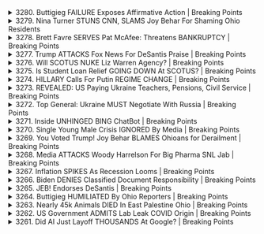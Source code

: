 <details>
<summary>3280. Buttigieg FAILURE Exposes Affirmative Action | Breaking Points</summary><br>

<a href="https://www.youtube.com/watch?v=8sNYF8c7kJc" target="_blank">
    <img src="https://img.youtube.com/vi/8sNYF8c7kJc/maxresdefault.jpg" 
        alt="[Youtube]" width="200">
</a>

# Buttigieg FAILURE Exposes Affirmative Action | Breaking Points


</details>

<details>
<summary>3279. Nina Turner STUNS CNN, SLAMS Joy Behar For Shaming Ohio Residents</summary><br>

<a href="https://www.youtube.com/watch?v=1N7L1njglgY" target="_blank">
    <img src="https://img.youtube.com/vi/1N7L1njglgY/maxresdefault.jpg" 
        alt="[Youtube]" width="200">
</a>

# Nina Turner STUNS CNN, SLAMS Joy Behar For Shaming Ohio Residents


</details>

<details>
<summary>3278. Brett Favre SERVES Pat McAfee: Threatens BANKRUPTCY | Breaking Points</summary><br>

<a href="https://www.youtube.com/watch?v=2cLLqKpBvZE" target="_blank">
    <img src="https://img.youtube.com/vi/2cLLqKpBvZE/maxresdefault.jpg" 
        alt="[Youtube]" width="200">
</a>

# Brett Favre SERVES Pat McAfee: Threatens BANKRUPTCY | Breaking Points


</details>

<details>
<summary>3277. Trump ATTACKS Fox News For DeSantis Praise | Breaking Points</summary><br>

<a href="https://www.youtube.com/watch?v=JBkDTfmDpJ0" target="_blank">
    <img src="https://img.youtube.com/vi/JBkDTfmDpJ0/maxresdefault.jpg" 
        alt="[Youtube]" width="200">
</a>

# Trump ATTACKS Fox News For DeSantis Praise | Breaking Points


</details>

<details>
<summary>3276. Will SCOTUS NUKE Liz Warren Agency? | Breaking Points</summary><br>

<a href="https://www.youtube.com/watch?v=LB-4go2P3W4" target="_blank">
    <img src="https://img.youtube.com/vi/LB-4go2P3W4/maxresdefault.jpg" 
        alt="[Youtube]" width="200">
</a>

# Will SCOTUS NUKE Liz Warren Agency? | Breaking Points


</details>

<details>
<summary>3275. Is Student Loan Relief GOING DOWN At SCOTUS? | Breaking Points</summary><br>

<a href="https://www.youtube.com/watch?v=d2TlyySKBSQ" target="_blank">
    <img src="https://img.youtube.com/vi/d2TlyySKBSQ/maxresdefault.jpg" 
        alt="[Youtube]" width="200">
</a>

# Is Student Loan Relief GOING DOWN At SCOTUS? | Breaking Points


</details>

<details>
<summary>3274. HILLARY Calls For Putin REGIME CHANGE | Breaking Points</summary><br>

<a href="https://www.youtube.com/watch?v=dsdBJBZC4Us" target="_blank">
    <img src="https://img.youtube.com/vi/dsdBJBZC4Us/maxresdefault.jpg" 
        alt="[Youtube]" width="200">
</a>

# HILLARY Calls For Putin REGIME CHANGE | Breaking Points


</details>

<details>
<summary>3273. REVEALED: US Paying Ukraine Teachers, Pensions, Civil Service | Breaking Points</summary><br>

<a href="https://www.youtube.com/watch?v=Ul8zLvVII9A" target="_blank">
    <img src="https://img.youtube.com/vi/Ul8zLvVII9A/maxresdefault.jpg" 
        alt="[Youtube]" width="200">
</a>

# REVEALED: US Paying Ukraine Teachers, Pensions, Civil Service | Breaking Points


</details>

<details>
<summary>3272. Top General: Ukraine MUST Negotiate With Russia | Breaking Points</summary><br>

<a href="https://www.youtube.com/watch?v=nTGby7YBChs" target="_blank">
    <img src="https://img.youtube.com/vi/nTGby7YBChs/maxresdefault.jpg" 
        alt="[Youtube]" width="200">
</a>

# Top General: Ukraine MUST Negotiate With Russia | Breaking Points


</details>

<details>
<summary>3271. Inside UNHINGED BING ChatBot | Breaking Points</summary><br>

<a href="https://www.youtube.com/watch?v=cDUSqM9xl2w" target="_blank">
    <img src="https://img.youtube.com/vi/cDUSqM9xl2w/maxresdefault.jpg" 
        alt="[Youtube]" width="200">
</a>

# Inside UNHINGED BING ChatBot | Breaking Points


</details>

<details>
<summary>3270. Single Young Male Crisis IGNORED By Media | Breaking Points</summary><br>

<a href="https://www.youtube.com/watch?v=T_x_0ow3u8Q" target="_blank">
    <img src="https://img.youtube.com/vi/T_x_0ow3u8Q/maxresdefault.jpg" 
        alt="[Youtube]" width="200">
</a>

# Single Young Male Crisis IGNORED By Media | Breaking Points


</details>

<details>
<summary>3269. You Voted Trump! Joy Behar BLAMES Ohioans for Derailment | Breaking Points</summary><br>

<a href="https://www.youtube.com/watch?v=TpfzWFoew1E" target="_blank">
    <img src="https://img.youtube.com/vi/TpfzWFoew1E/maxresdefault.jpg" 
        alt="[Youtube]" width="200">
</a>

# You Voted Trump! Joy Behar BLAMES Ohioans for Derailment | Breaking Points


</details>

<details>
<summary>3268. Media ATTACKS Woody Harrelson For Big Pharma SNL Jab | Breaking Points</summary><br>

<a href="https://www.youtube.com/watch?v=O6sGWPoBrQ0" target="_blank">
    <img src="https://img.youtube.com/vi/O6sGWPoBrQ0/maxresdefault.jpg" 
        alt="[Youtube]" width="200">
</a>

# Media ATTACKS Woody Harrelson For Big Pharma SNL Jab | Breaking Points


</details>

<details>
<summary>3267. Inflation SPIKES As Recession Looms | Breaking Points</summary><br>

<a href="https://www.youtube.com/watch?v=lsMgpzxdiRA" target="_blank">
    <img src="https://img.youtube.com/vi/lsMgpzxdiRA/maxresdefault.jpg" 
        alt="[Youtube]" width="200">
</a>

# Inflation SPIKES As Recession Looms | Breaking Points


</details>

<details>
<summary>3266. Biden DENIES Classified Document Responsibility | Breaking Points</summary><br>

<a href="https://www.youtube.com/watch?v=4deRDabf5rA" target="_blank">
    <img src="https://img.youtube.com/vi/4deRDabf5rA/maxresdefault.jpg" 
        alt="[Youtube]" width="200">
</a>

# Biden DENIES Classified Document Responsibility | Breaking Points


</details>

<details>
<summary>3265. JEB! Endorses DeSantis | Breaking Points</summary><br>

<a href="https://www.youtube.com/watch?v=-AuPkY4KsxY" target="_blank">
    <img src="https://img.youtube.com/vi/-AuPkY4KsxY/maxresdefault.jpg" 
        alt="[Youtube]" width="200">
</a>

# JEB! Endorses DeSantis | Breaking Points


</details>

<details>
<summary>3264. Buttigieg HUMILIATED By Ohio Reporters | Breaking Points</summary><br>

<a href="https://www.youtube.com/watch?v=fQuxiSaVqmI" target="_blank">
    <img src="https://img.youtube.com/vi/fQuxiSaVqmI/maxresdefault.jpg" 
        alt="[Youtube]" width="200">
</a>

# Buttigieg HUMILIATED By Ohio Reporters | Breaking Points


</details>

<details>
<summary>3263. Nearly 45k Animals DIED In East Palestine Ohio | Breaking Points</summary><br>

<a href="https://www.youtube.com/watch?v=8SMgEQSAYIM" target="_blank">
    <img src="https://img.youtube.com/vi/8SMgEQSAYIM/maxresdefault.jpg" 
        alt="[Youtube]" width="200">
</a>

# Nearly 45k Animals DIED In East Palestine Ohio | Breaking Points


</details>

<details>
<summary>3262. US Government ADMITS Lab Leak COVID Origin | Breaking Points</summary><br>

<a href="https://www.youtube.com/watch?v=WdnlmLP-yO0" target="_blank">
    <img src="https://img.youtube.com/vi/WdnlmLP-yO0/maxresdefault.jpg" 
        alt="[Youtube]" width="200">
</a>

# US Government ADMITS Lab Leak COVID Origin | Breaking Points


</details>

<details>
<summary>3261. Did AI Just Layoff THOUSANDS At Google? | Breaking Points</summary><br>

<a href="https://www.youtube.com/watch?v=UvRVbyhYrhU" target="_blank">
    <img src="https://img.youtube.com/vi/UvRVbyhYrhU/maxresdefault.jpg" 
        alt="[Youtube]" width="200">
</a>

# Did AI Just Layoff THOUSANDS At Google? | Breaking Points


</details>

